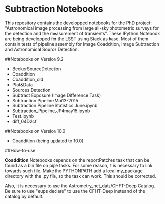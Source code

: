 # Subtraction Notebooks

This repository contains the developped notebooks for the PhD project: "Astronomical image processing from large all-sky photometric surveys for the detection and the measurement of transients". These IPython Notebook are being developped for the LSST using Stack as base. Most of them contain tests of pipeline assembly for Image Coaddition, Image Subtraction and Astronomical Source Detection.


##Notebooks on Version 9.2

* BeckerSourceDetection
* Coaddition
* Coaddition_old
* Plot&Data
* Sources Detection
* Subtract Exposure (Image Difference Task)
* Subtraction Pipeline Mai13-2015
* Subtraction Pipeline Statistics June.ipynb
* Subtraction_Pipeline_JP4may15.ipynb
* Test.ipynb
* diff_04D2cf

##Notebooks on Version 10.0

* Coaddition (being updated to 10.0)

##How-to-use

**Coaddition** Notebooks depends on the reportPatches task that can be found as a bin file on pipe tasks. For some reason, it is necessary to link towards such file. Make the PYTHONPATH add a local my_package directory with the .py file, so the task can work. This should be corrected.

Also, it is necessary to use the Astrometry_net_data/CHFT-Deep Catalog. Be sure to use "eups declare" to use the CFHT-Deep insteand of the catalog by default.

